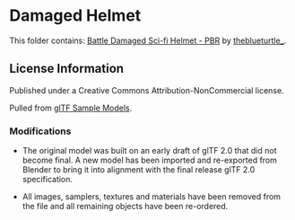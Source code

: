 
Damaged Helmet
==============

This folder contains:
[Battle Damaged Sci-fi Helmet - PBR](https://sketchfab.com/models/b81008d513954189a063ff901f7abfe4)
by [theblueturtle\_](https://sketchfab.com/theblueturtle_).


License Information
-------------------

Published under a Creative Commons Attribution-NonCommercial license.

Pulled from [glTF Sample Models](https://github.com/KhronosGroup/glTF-Sample-Models).

### Modifications

* The original model was built on an early draft of glTF 2.0 that did not become final. A new model has been imported and re-exported from Blender to bring it into alignment with the final release glTF 2.0 specification.

* All images, samplers, textures and materials have been removed from the file and all remaining objects have been re-ordered.
